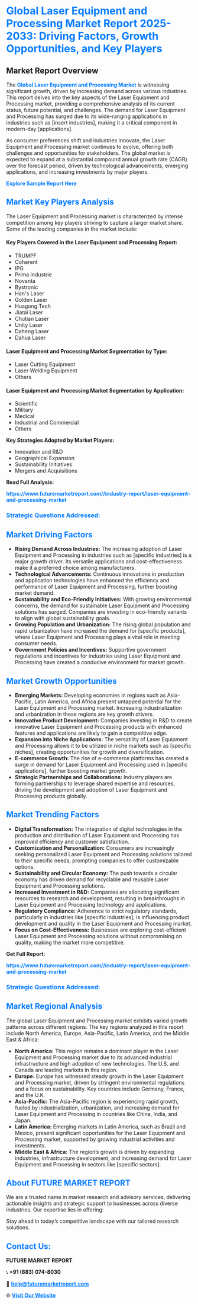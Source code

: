 <h1 style="color: #007BFF;">Global Laser Equipment and Processing Market Report 2025-2033: Driving Factors, Growth Opportunities, and Key Players</h1>

<section id="overview">
<h2>Market Report Overview</h2>
<p>The <a href="https://www.futuremarketreport.com//industry-report/laser-equipment-and-processing-market" style="color: #007BFF; text-decoration: none;"><strong>Global Laser Equipment and Processing Market</strong></a> is witnessing significant growth, driven by increasing demand across various industries. This report delves into the key aspects of the Laser Equipment and Processing market, providing a comprehensive analysis of its current status, future potential, and challenges. The demand for Laser Equipment and Processing has surged due to its wide-ranging applications in industries such as [insert industries], making it a critical component in modern-day [applications].</p>
<p>As consumer preferences shift and industries innovate, the Laser Equipment and Processing market continues to evolve, offering both challenges and opportunities for stakeholders. The global market is expected to expand at a substantial compound annual growth rate (CAGR) over the forecast period, driven by technological advancements, emerging applications, and increasing investments by major players.</p>
</section>

<section id="overview">
<p><a href="https://www.futuremarketreport.com//request-sample/reportId=84978" style="color: #007BFF; text-decoration: none;"><strong>Explore Sample Report Here</strong></a></p>
</section>

<section id="key-players">
<h2 style="color: #007BFF;">Market Key Players Analysis</h2>
<p>The Laser Equipment and Processing market is characterized by intense competition among key players striving to capture a larger market share. Some of the leading companies in the market include:</p>
<h4>Key Players Covered in the Laser Equipment and Processing Report:</h4>
<ul><li>TRUMPF</li><li>Coherent</li><li>IPG</li><li>Prima Industrie</li><li>Novanta</li><li>Bystronic</li><li>Han&#039;s Laser</li><li>Golden Laser</li><li>Huagong Tech</li><li>Jiatai Laser</li><li>Chutian Laser</li><li>Unity Laser</li><li>Daheng Laser</li><li>Dahua Laser</li></ul>
<h4>Laser Equipment and Processing Market Segmentation by Type:</h4>
<ul><li>Laser Cutting Equipment</li><li>Laser Welding Equipment</li><li>Others</li></ul>

<h4>Laser Equipment and Processing Market Segmentation by Application:</h4>
<ul><li>Scientific</li><li>Military</li><li>Medical</li><li>Industrial and Commercial</li><li>Others</li></ul>
<p><strong>Key Strategies Adopted by Market Players:</strong></p>
<ul>
<li>Innovation and R&D</li>
<li>Geographical Expansion</li>
<li>Sustainability Initiatives</li>
<li>Mergers and Acquisitions</li>
</ul>
</section>

<section>
<p><strong>Read Full Analysis: </strong></p><a href="https://www.futuremarketreport.com//industry-report/laser-equipment-and-processing-market" style="color: #007BFF; text-decoration: none;"><strong>https://www.futuremarketreport.com//industry-report/laser-equipment-and-processing-market</strong></a>
<h3 style="color: #007BFF;">Strategic Questions Addressed:</h3>
</section>

<section id="driving-factors">
<h2 style="color: #007BFF;">Market Driving Factors</h2>
<ul>
<li><strong>Rising Demand Across Industries:</strong> The increasing adoption of Laser Equipment and Processing in industries such as [specific industries] is a major growth driver. Its versatile applications and cost-effectiveness make it a preferred choice among manufacturers.</li>
<li><strong>Technological Advancements:</strong> Continuous innovations in production and application technologies have enhanced the efficiency and performance of Laser Equipment and Processing, further boosting market demand.</li>
<li><strong>Sustainability and Eco-Friendly Initiatives:</strong> With growing environmental concerns, the demand for sustainable Laser Equipment and Processing solutions has surged. Companies are investing in eco-friendly variants to align with global sustainability goals.</li>
<li><strong>Growing Population and Urbanization:</strong> The rising global population and rapid urbanization have increased the demand for [specific products], where Laser Equipment and Processing plays a vital role in meeting consumer needs.</li>
<li><strong>Government Policies and Incentives:</strong> Supportive government regulations and incentives for industries using Laser Equipment and Processing have created a conducive environment for market growth.</li>
</ul>
</section>

<section id="growth-opportunities">
<h2 style="color: #007BFF;">Market Growth Opportunities</h2>
<ul>
<li><strong>Emerging Markets:</strong> Developing economies in regions such as Asia-Pacific, Latin America, and Africa present untapped potential for the Laser Equipment and Processing market. Increasing industrialization and urbanization in these regions are key growth drivers.</li>
<li><strong>Innovative Product Development:</strong> Companies investing in R&D to create innovative Laser Equipment and Processing products with enhanced features and applications are likely to gain a competitive edge.</li>
<li><strong>Expansion into Niche Applications:</strong> The versatility of Laser Equipment and Processing allows it to be utilized in niche markets such as [specific niches], creating opportunities for growth and diversification.</li>
<li><strong>E-commerce Growth:</strong> The rise of e-commerce platforms has created a surge in demand for Laser Equipment and Processing used in [specific applications], further boosting market growth.</li>
<li><strong>Strategic Partnerships and Collaborations:</strong> Industry players are forming partnerships to leverage shared expertise and resources, driving the development and adoption of Laser Equipment and Processing products globally.</li>
</ul>
</section>

<section id="trending-factors">
<h2 style="color: #007BFF;">Market Trending Factors</h2>
<ul>
<li><strong>Digital Transformation:</strong> The integration of digital technologies in the production and distribution of Laser Equipment and Processing has improved efficiency and customer satisfaction.</li>
<li><strong>Customization and Personalization:</strong> Consumers are increasingly seeking personalized Laser Equipment and Processing solutions tailored to their specific needs, prompting companies to offer customizable options.</li>
<li><strong>Sustainability and Circular Economy:</strong> The push towards a circular economy has driven demand for recyclable and reusable Laser Equipment and Processing solutions.</li>
<li><strong>Increased Investment in R&D:</strong> Companies are allocating significant resources to research and development, resulting in breakthroughs in Laser Equipment and Processing technology and applications.</li>
<li><strong>Regulatory Compliance:</strong> Adherence to strict regulatory standards, particularly in industries like [specific industries], is influencing product development and quality in the Laser Equipment and Processing market.</li>
<li><strong>Focus on Cost-Effectiveness:</strong> Businesses are exploring cost-efficient Laser Equipment and Processing solutions without compromising on quality, making the market more competitive.</li>
</ul>
</section>

<section>
<p><strong>Get Full Report: </strong></p><a href="https://www.futuremarketreport.com//industry-report/laser-equipment-and-processing-market" style="color: #007BFF; text-decoration: none;"><strong>https://www.futuremarketreport.com//industry-report/laser-equipment-and-processing-market</strong></a>
<h3 style="color: #007BFF;">Strategic Questions Addressed:</h3>
</section>


<section id="regional-analysis">
<h2 style="color: #007BFF;">Market Regional Analysis</h2>
<p>The global Laser Equipment and Processing market exhibits varied growth patterns across different regions. The key regions analyzed in this report include North America, Europe, Asia-Pacific, Latin America, and the Middle East & Africa:</p>
<ul>
<li><strong>North America:</strong> This region remains a dominant player in the Laser Equipment and Processing market due to its advanced industrial infrastructure and high adoption of new technologies. The U.S. and Canada are leading markets in this region.</li>
<li><strong>Europe:</strong> Europe has witnessed steady growth in the Laser Equipment and Processing market, driven by stringent environmental regulations and a focus on sustainability. Key countries include Germany, France, and the U.K.</li>
<li><strong>Asia-Pacific:</strong> The Asia-Pacific region is experiencing rapid growth, fueled by industrialization, urbanization, and increasing demand for Laser Equipment and Processing in countries like China, India, and Japan.</li>
<li><strong>Latin America:</strong> Emerging markets in Latin America, such as Brazil and Mexico, present significant opportunities for the Laser Equipment and Processing market, supported by growing industrial activities and investments.</li>
<li><strong>Middle East & Africa:</strong> The region’s growth is driven by expanding industries, infrastructure development, and increasing demand for Laser Equipment and Processing in sectors like [specific sectors].</li>
</ul>
</section>

<footer>
<h2 style="color: #007BFF;">About FUTURE MARKET REPORT</h2>
<p>We are a trusted name in market research and advisory services, delivering actionable insights and strategic support to businesses across diverse industries. Our expertise lies in offering:</p>

<p>Stay ahead in today’s competitive landscape with our tailored research solutions.</p>

<h2 style="color: #007BFF;">Contact Us:</h2>
<p><strong>FUTURE MARKET REPORT</strong></p>
<p>📞 <strong>+91 (883) 074-8030</strong></p>
<p>📧 <strong><a href="mailto:help@futuremarketreport.com" style="color: #007BFF;">help@futuremarketreport.com</a></strong></p>
<p>🌐 <strong><a href="https://www.futuremarketreport.com/" style="color: #007BFF;">Visit Our Website</a></strong></p>
</footer>